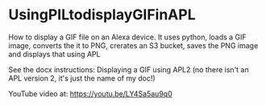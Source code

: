 # UsingPILtodisplayGIFinAPL
How to display a GIF file on an Alexa device. 
It uses python, loads a GIF image, converts the it to PNG, crerates an S3 bucket, saves the PNG image and displays that using APL

See the docx instructions: Displaying a GIF using APL2
(no there isn't an APL version 2, it's just the name of my doc!)

YouTube video at: https://youtu.be/LY4Sa5au9q0

